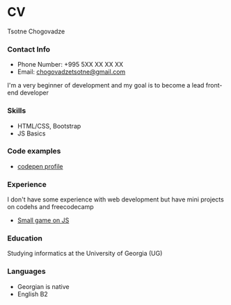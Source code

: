 # __CV__  
Tsotne Chogovadze

### __Contact Info__

  * Phone Number: +995 5XX XX XX XX 
  * Email: chogovadzetsotne@gmail.com

I'm a very beginner of development and my goal is to become a lead front-end developer

### __Skills__

  * HTML/CSS, Bootstrap  
  * JS Basics

### __Code examples__

  * [codepen profile](https://codepen.io/tsoppa)

### __Experience__

I don't have some experience with web development but have mini projects on codehs and freecodecamp

  * [Small game on JS](https://codehs.com/share/id/write-the-code-Dgpf3e/run)

### __Education__

Studying informatics at the University of Georgia (UG)

### __Languages__

  * Georgian is native  
  * English B2  
